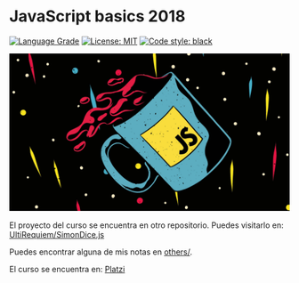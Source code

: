 # JavaScript basics 2018

<html>
  <head>
    <link rel="shortcut icon" href="./others/img/js.jpg" />
    <meta charset="utf-8" />
  </head>
<body>

<p>
<a href="https://lgtm.com/projects/g/UltiRequiem/js-fundamentals-2018/context:javascript"><img src="https://img.shields.io/lgtm/grade/javascript/g/UltiRequiem/js-fundamentals-2018.svg?logo=lgtm&amp;logoWidth=18" alt="Language Grade"></a>
<a href="https://github.com/UltiRequiem/js-fundamentals-2018/blob/main/LICENSE"><img alt="License: MIT" src="https://black.readthedocs.io/en/stable/_static/license.svg"></a>
<a href="https://github.com/UltiRequiem/js-fundamentals-2018"><img alt="Code style: black" src="https://img.shields.io/tokei/lines/github.com/UltiRequiem/js-fundamentals-2018?color=blue&label=Total%20Lines"></a>
</p>

![JS Image](./others/img/jsimage.jpeg)

El proyecto del curso se encuentra en otro repositorio. Puedes visitarlo en: [UltiRequiem/SimonDice.js](https://ultirequiem.github.io/SimonDice.js)

Puedes encontrar alguna de mis notas en [others/](./others/).

El curso se encuentra en: [Platzi](https://platzi.com/clases/fundamentos-javascript-2018)

</body>
